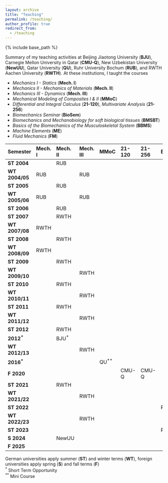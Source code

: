 ```yaml
---
layout: archive
title: "Teaching"
permalink: /teaching/
author_profile: true
redirect_from:
  - /teaching
---
```



{% include base_path %}

Summary of my teaching activities at Beijing Jiaotong University (**BJU**), Carnegie Mellon University in Qatar (**CMU-Q**), New Uzbekistan University (**NewUU**), Qatar University (**QU**),
Ruhr University Bochum (**RUB**), and RWTH Aachen University (**RWTH**). At these institutions, I taught the courses 
* _Mechanics I - Statics_ (**Mech. I**)
* _Mechanics II - Mechanics of Materials_ (**Mech. II**)
* _Mechanics III - Dynamics_ (**Mech. III**)
* _Mechanical Modeling of Composites I & II_ (**MMoC**)
* _Differential and Integral Calculus_ (**21-120**), _Multivariate Analysis_ (**21-256**)
* _Biomechanics Seminar_ (**BioSem**)
*  _Biomechanics and Mechanobiology for soft biological tissues_ (**BMSBT**)
*  _Basics of the Biomechanics of the Musculoskeletal System_  (**BBMS**)
*  _Machine Elements_ (**ME**)
*  _Fluid Mechanics_   (**FM**)

|Semester       |Mech. I |Mech. II  |Mech. III  |MMoC |21-120   |21-256 | BioSem | BMSBT | BBMS | ME | FM |
|:---|:-------|:---------|:----------|:---|:---|:---|:---|:---|:---|:---|:---|
|**ST 2004**    |        |RUB       |           |             |         |       |        |        |        |        |        |
|**WT 2004/05** |RUB     |          |RUB        |             |         |       |        |        |        |        |        |
|**ST 2005**    |        |RUB       |           |             |         |       |        |        |        |        |        |
|**WT 2005/06** |RUB     |          |RUB        |             |         |       |        |        |        |        |        |
|**ST 2006**    |        |RUB       |           |             |         |       |        |        |        |        |        |
|**ST 2007**    |        |RWTH      |           |             |         |       |        |        |        |        |        |
|**WT 2007/08** |RWTH    |          |           |             |         |       |        |        |        |        |        |
|**ST 2008**    |        |RWTH      |           |             |         |       |        |        |        |        |        |
|**WT 2008/09** |RWTH    |          |           |             |         |       |        |        |        |        |        |  
|**ST 2009**    |        |RWTH      |           |             |         |       |        |        |        |        |        |
|**WT 2009/10** |        |          |RWTH       |             |         |       |        |        |        |        |        |
|**ST 2010**    |        |RWTH      |           |             |         |       |        |        |        |        |        |
|**WT 2010/11** |        |          |RWTH       |             |         |       |        |        |        |        |        |
|**ST 2011**    |        |RWTH      |           |             |         |       |        |        |        |        |        |
|**WT 2011/12** |        |          |RWTH       |             |         |       |        |        |        |        |        |
|**ST 2012**    |        |RWTH      |           |             |         |       |        |        |        |        |        |
|**2012<sup>*</sup>** |  |BJU<sup>*</sup> |     |             |         |       |        |        |        |        |        |
|**WT 2012/13** |        |          |RWTH       |             |         |       |        |        |        |        |        |
|**2016<sup>*</sup>** |  |          |           |QU<sup>**</sup>  |     |       |        |        |        |        |        |
|**F 2020**     |        |          |           |             |CMU-Q    |CMU-Q  |        |        |        |        |        |
|**ST 2021**    |        |RWTH      |           |             |         |       |        |        |        |        |        |
|**WT 2021/22** |        |          |RWTH       |             |         |       |        |        |        |        |        |
|**ST 2022**    |        |          |           |             |         |       |RWTH    |RWTH    |RWTH    |        |        |
|**WT 2022/23** |        |          |RWTH       |             |         |       |        |        |        |        |        |
|**ST 2023**    |        |          |           |             |         |       |RWTH    |RWTH    |RWTH    |        |        |
|**S 2024**     |        |NewUU     |           |             |         |       |        |        |        |NewUU   |        |
|**F 2025**     |        |          |           |             |         |       |        |        |        |NewUU   | NewUU  |

German universities apply summer (**ST**) and winter terms (**WT**), foreign universities apply spring (**S**) and fall terms (**F**)  
<sup>*</sup> Short Term Opportunity<br/> 
<sup>**</sup> Mini Course






